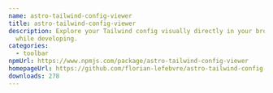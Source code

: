```yaml
---
name: astro-tailwind-config-viewer
title: astro-tailwind-config-viewer
description: Explore your Tailwind config visually directly in your browser
  while developing.
categories:
  - toolbar
npmUrl: https://www.npmjs.com/package/astro-tailwind-config-viewer
homepageUrl: https://github.com/florian-lefebvre/astro-tailwind-config-viewer
downloads: 278
---
```

